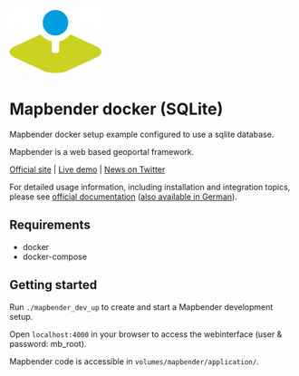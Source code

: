 ![Mapbender](./dockerfiles/mapbender_shared/logo.png)

# Mapbender docker (SQLite)

Mapbender docker setup example configured to use a sqlite database.


Mapbender is a web based geoportal framework.

[Official site](https://mapbender.org/?q=en) | [Live demo](https://demo.mapbender.org/) | [News on Twitter](https://twitter.com/mapbender)

For detailed usage information, including installation and integration topics, please see [official documentation](https://doc.mapbender.org/en/) ([also available in German](https://doc.mapbender.org/de/)).

## Requirements

- docker
- docker-compose

## Getting started

Run ```./mapbender_dev_up``` to create and start a Mapbender development setup.

Open ```localhost:4000``` in your browser to access the webinterface (user & password: mb_root).

Mapbender code is accessible in ```volumes/mapbender/application/```.
